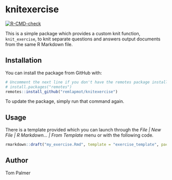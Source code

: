 # knitexercise

[![R-CMD-check](https://github.com/remlapmot/knitexercise/workflows/R-CMD-check/badge.svg)](https://github.com/remlapmot/knitexercise/actions?workflow=R-CMD-check)

This is a simple package which provides a custom knit function, `knit_exercise`, to knit separate questions and answers output documents from the same R Markdown file.

## Installation

You can install the package from GitHub with:
``` r
# Uncomment the next line if you don't have the remotes package installed.
# install.packages("remotes")
remotes::install_github("remlapmot/knitexercise")
```
To update the package, simply run that command again.

## Usage
There is a template provided which you can launch through the 
*File | New File | R Markdown... | From Template* menu or with the following code.
``` r
rmarkdown::draft("my_exercise.Rmd", template = "exercise_template", package = "knitexercise")
```

## Author
Tom Palmer
